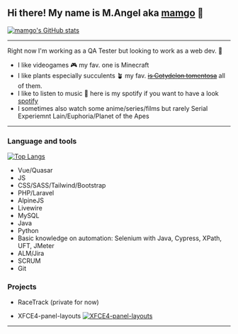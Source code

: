 ## Hi there! My name is M.Angel aka [mamgo]([website](https://github.com/mamgodev)) 🥭

[![mamgo's GitHub stats](https://github-readme-stats.vercel.app/api?username=mamgodev&count_private=true&show_icons=true)](https://github.com/anuraghazra/github-readme-stats)

---

Right now I'm working as a QA Tester but looking to work as a web dev. 🧐 

- I like videogames 🎮 
  my fav. one is Minecraft
- I like plants especially succulents 🪴
  my fav. [~~is Cotydelon tomentosa~~](https://en.wikipedia.org/wiki/Cotyledon_tomentosa) all of them.
- I like to listen to music 🎵
  here is my spotify if you want to have a look [spotify](open.spotify.com/user/shiinyx)
- I sometimes also watch some anime/series/films but rarely
  Serial Experiemnt Lain/Euphoria/Planet of the Apes

---

### Language and tools

[![Top Langs](https://github-readme-stats.vercel.app/api/top-langs/?username=anuraghazra&layout=compact)](https://github.com/anuraghazra/github-readme-stats)

- Vue/Quasar
- JS
- CSS/SASS/Tailwind/Bootstrap
- PHP/Laravel
- AlpineJS
- Livewire
- MySQL
- Java
- Python
- Basic knowledge on automation: Selenium with Java, Cypress, XPath, UFT, JMeter
- ALM/Jira
- SCRUM
- Git

### Projects
- RaceTrack (private for now)
  <br>

- XFCE4-panel-layouts
[![XFCE4-panel-layouts](https://github-readme-stats.vercel.app/api/pin/?username=mamgodev&repo=XFCE4-panel-layouts)](https://github.com/anuraghazra/github-readme-stats)

---



